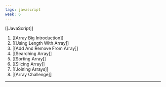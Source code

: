 ```yaml
---
tags: javascript
week: 6
---
```

[[JavaScript]]

1. [[Array Big Introduction]]
2. [[Using Length With Array]]
3. [[Add And Remove From Array]]
4. [[Searching Array]]
5. [[Sorting Array]]
6. [[Slicing Array]]
7. [[Joining Arrays]]
8. [[Array Challenge]]

---


